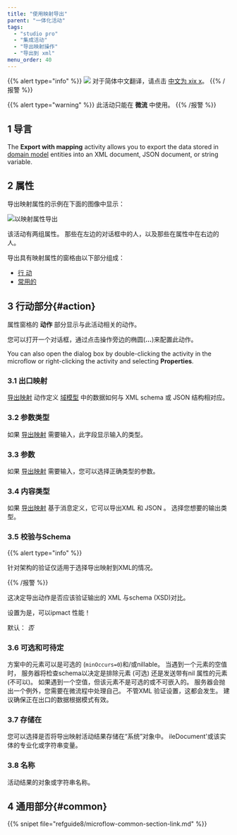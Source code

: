 ```yaml
---
title: "使用映射导出"
parent: "一体化活动"
tags:
  - "studio pro"
  - "集成活动"
  - "导出映射操作"
  - "导出到 xml"
menu_order: 40
---
```


{{% alert type="info" %}}
<img src="attachments/chinese-translation/china.png" style="display: inline-block; margin: 0" /> 对于简体中文翻译，请点击 [中文为 xix x](https://cdn.mendix.tencent-cloud.com/documentation/refguide8/export-mapping-action.pdf)。
{{% /报警 %}}

{{% alert type="warning" %}}
此活动只能在 **微流** 中使用。
{{% /报警 %}}

## 1 导言

The **Export with mapping** activity allows you to export the data stored in [domain model](domain-model) entities into an XML document, JSON document, or string variable.

## 2 属性

导出映射属性的示例在下面的图像中显示：

![以映射属性导出](attachments/integration-activities/export-with-mapping-properties.png)

该活动有两组属性。 那些在左边的对话框中的人，以及那些在属性中在右边的人。

导出具有映射属性的窗格由以下部分组成：

* [行 动](#action)
* [常用的](#common)

## 3 行动部分{#action}

属性窗格的 **动作** 部分显示与此活动相关的动作。

您可以打开一个对话框，通过点击操作旁边的椭圆(**…**)来配置此动作。

You can also open the dialog box by double-clicking the activity in the microflow or right-clicking the activity and selecting **Properties**.

### 3.1 出口映射

[导出映射](export-mappings) 动作定义 [域模型](domain-model) 中的数据如何与 XML schema 或 JSON 结构相对应。

### 3.2 参数类型

如果 [导出映射](export-mappings) 需要输入，此字段显示输入的类型。

### 3.3 参数

如果 [导出映射](export-mappings) 需要输入，您可以选择正确类型的参数。

### 3.4 内容类型

如果 [导出映射](export-mappings) 基于消息定义，它可以导出XML 和 JSON 。 选择您想要的输出类型。

### 3.5 校验与Schema

{{% alert type="info" %}}

针对架构的验证仅适用于选择导出映射到XML的情况。

{{% /报警 %}}

这决定导出动作是否应该验证输出的 XML 与schema (XSD)对比。

设置为是，可以ipmact 性能！

默认： *否*

### 3.6 可选和可待定

方案中的元素可以是可选的 (`minOccurs=0`)和/或nillable。 当遇到一个元素的空值时， 服务器将检查schema以决定是排除元素 (可选) 还是发送带有nil 属性的元素 (不可以)。 如果遇到一个空值，但该元素不是可选的或不可嵌入的。 服务器会抛出一个例外，您需要在微流程中处理自己。 不管XML 验证设置，这都会发生。 建议确保正在出口的数据根据模式有效。

### 3.7 存储在

您可以选择是否将导出映射活动结果存储在“系统”对象中。 ileDocument'或该实体的专业化或字符串变量。

### 3.8 名称

活动结果的对象或字符串名称。

## 4 通用部分{#common}

{{% snipet file="refguide8/microflow-common-section-link.md" %}}
